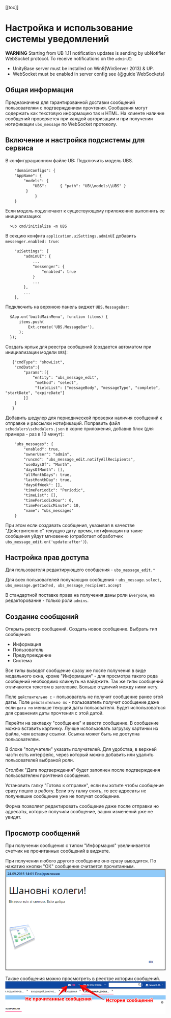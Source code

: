 ﻿[[toc]]

# Настройка и использование системы уведомлений

  **WARNING** Starting from UB 1.11 notification updates is sending by ubNotifier WebSocket protocol.
  To receive notifications on the `adminUI`:

   - UnityBase server must be installed on Win8(WinServer 2013) & UP.
   - WebSocket must be enabled in server config see {@guide WebSockets}

## Общая информация
Предназначена для гарантированной доставки сообщений пользователям с подтверждением прочтения.
Сообщения могут содержать как текстовую информацию так и HTML.
На клиенте наличие сообщений проверяется при каждой авторизации и при получении нотификации `ubs_message` по WebSocket протоколу.


## Включение и настройка подсистемы для сервиса
В конфигурационном файле UB:
Подключить модель UBS.

      	"domainConfigs": {
		"AppName": {
			"models": {
				"UBS": 		{ "path": "UB\\models\\UBS" }
			 }
            	 }
        }       

Если модель подключают к существующему приложению выполнить ее инициализацию:

      >ub cmd/initialize -m UBS

В секцию конфига `application.uiSettings.adminUI` добавить `messenger.enabled: true`:

        "uiSettings": {
            "adminUI": {
                ...
                "messenger": {
                    "enabled": true
                }
                ...
            },
            ...
        },

Подключить на верхнюю панель виджет `UBS.MessageBar`:

      $App.on('buildMainMenu', function (items) {
          items.push(
              Ext.create('UBS.MessageBar'),
          );
      });
 
Создать ярлык для реестра сообщений (создается автоматом при инициализации модели `UBS`):

       {"cmdType": "showList",
        "cmdData":{ 
            "params":[{ 
                "entity": "ubs_message_edit", 
                 "method": "select", 
                 "fieldList": ["messageBody", "messageType", "complete", "startDate", "expireDate"]         
            }]
        }
       }

Добавить шедулер для периодической проверки наличия сообщений к отправке и рассылки нотификаций.
Поправить файл `schedulers\schedulers.json` в корне приложения, добавив блок (для примера - раз в 10 минут):

        "ubs_messages": {
            "enabled": true,
            "ownerUser": "admin",
            "runcmd": "ubs_message_edit.notifyAllRecipients",
            "useDaysOf": "Month",
            "daysOfMonth": [],
            "allMonthDays": true,
            "lastMonthDay": true,
            "daysOfWeek": [],
            "timePeriodic": "Periodic",
            "timeList": [],
            "timePeriodicHour": 0,
            "timePeriodicMinute": 10,
            "name": "ubs_messages"
        }

При этом если создавать сообщения, указывая в качестве "Действително с" текущую дату-время, нотификации на такие сообщения
уйдут мгновенно (отработает обработчик `ubs_message_edit.on('update:after')`).

## Настройка прав доступа

Для пользователя редактирующего сообщения - `ubs_message_edit.*`

Для всех пользователей получающих сообщения - `ubs_message.select, ubs_message.getCached, ubs_message_recipient.accept`

В стандартной поставке права на получения даны роли `Everyone`, на редакторование - только роли `admins`.

## Создание сообщений
Открыть реестр сообщений. Создать новое сообщение. Выбрать тип сообщения:

 - Информация 
 - Пользователь 
 - Предупреждение
 - Система 

Все типы выводят сообщение сразу же после получения в виде модального окна, 
кроме "Информация" - для просмотра такого рода сообщений необходимо кликнуть на вайджите.
Так же типы сообщений отличаются текстом в заголовке. Больше отдличий между ними нету.

Поле `действительно с` - пользователь не получит сообщение ранее этой даты.
Поле `действительно по` -  пользователь получит сообщение даже если `дата по` меньше текущей даты пользователя. 
Будет использоваться для сравнения даты прочтения с этой датой.

Перейти на закладку "сообщение" и ввести сообщение. В сообщение можно вставить картинку.
Лучше использовать загрузку картинки из файла, чем вставку ссылки. Ссылка может быть не доступна пользователям.

В блоке "получатели" указать получателей. Для удобства, в верхней части есть интерфейс, через который можно добавить или удалить пользователей выбраной роли.

Столбик "Дата подтверждения" будет заполнен после подтверждения пользователем прочтения сообщения.

Установить галку "Готово к отправке", если вы хотите чтобы сообщение сразу пошло в работу.
Если эту галку снять, то все адресаты не получившие сообщение уже не получат сообщение. 

Форма позволяет редактировать сообщение даже после отправки но адресаты, которые получили сообщение, ваших изменений уже не увидят.

## Просмотр сообщений

При получении сообщения с типом "Информация" увеличивается счетчик не прочитанных сообщений в виджете.

При получении любого другого сообщение оно сразу выводится. По нажатию кнопки "ОК" сообщение считается прочитанным.
![sysMessageSample](img/sysMessageSample.png) 

Также сообщения можно просмотреть в реестре истории сообщений.
![getMessageInfo](img/getMessageInfo.png) 
